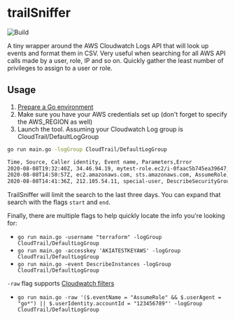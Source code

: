 # trailSniffer

![Build](https://github.com/ayoul3/trailSniffer/workflows/Go/badge.svg)

A tiny wrapper around the AWS Cloudwatch Logs API that will look up events and format them in CSV.
Very useful when searching for all AWS API calls made by a user, role, IP and so on.
Quickly gather the least number of privileges to assign to a user or role.

## Usage
1. [Prepare a Go environment](https://golang.org/dl/)
2. Make sure you have your AWS credentials set up (don't forget to specify the AWS_REGION as well)
3. Launch the tool. Assuming your Cloudwatch Log group is CloudTrail/DefaultLogGroup
```sh
go run main.go -logGroup CloudTrail/DefaultLogGroup

Time, Source, Caller identity, Event name, Parameters,Error
2020-08-08T19:32:40Z, 34.46.94.19, mytest-role.ec2/i-0faac5b745ea39647, DescribeInstances, "{ ""filterSet"": {}, ""instancesSet"": {} }",
2020-08-08T14:50:57Z, ec2.amazonaws.com, sts.amazonaws.com, AssumeRole, "{ ""roleArn"": ""arn:aws:iam::466204357409:role/mytest-role.ec2"", ""roleSessionName"": ""i-0faac5b895db39671"" }",
2020-08-08T14:41:36Z, 212.105.54.11, special-user, DescribeSecurityGroups,"{ ""filterSet"": {}, ""securityGroupIdSet"": { ""items"": [ { ""groupId"": ""sg-0015278c79864125"" } ] }, ""securityGroupSet"": {} }",
```

TrailSniffer will limit the search to the last three days. You can expand that search with the flags `start` and `end`.

Finally, there are multiple flags to help quickly locate the info you're looking for:

* `go run main.go -username "terraform" -logGroup CloudTrail/DefaultLogGroup`
* `go run main.go -accesskey 'AKIATESTKEYAWS' -logGroup CloudTrail/DefaultLogGroup`
* `go run main.go -event DescribeInstances -logGroup CloudTrail/DefaultLogGroup`

`-raw` flag supports [Cloudwatch filters](https://docs.aws.amazon.com/AmazonCloudWatch/latest/logs/FilterAndPatternSyntax.html)

* `go run main.go -raw '($.eventName = "AssumeRole" && $.userAgent = "go*") || $.userIdentity.accountId = "123456789"' -logGroup CloudTrail/DefaultLogGroup`